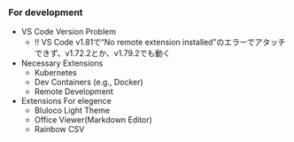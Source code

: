 ### For development

* VS Code Version Problem
  * !! VS Code v1.81で“No remote extension installed”のエラーでアタッチできず、v1.72.2とか、v1.79.2でも動く
* Necessary Extensions
  * Kubernetes
  * Dev Containers (e.g., Docker)
  * Remote Development
* Extensions For elegence
  * Bluloco Light Theme
  * Office Viewer(Markdown Editor)
  * Rainbow CSV

